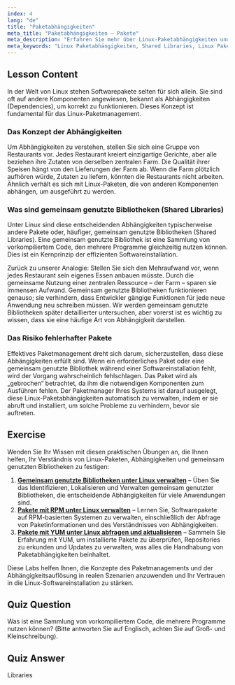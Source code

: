 ```yaml
---
index: 4
lang: "de"
title: "Paketabhängigkeiten"
meta_title: "Paketabhängigkeiten – Pakete"
meta_description: "Erfahren Sie mehr über Linux-Paketabhängigkeiten und deren Wichtigkeit für die Softwareinstallation. Dieser Leitfaden erklärt gemeinsam genutzte Bibliotheken und wie Paketverwaltung Abhängigkeiten handhabt, um fehlerhafte Software zu vermeiden."
meta_keywords: "Linux Paketabhängigkeiten, Shared Libraries, Linux Pakete, Paketverwaltung, Linux Softwareinstallation, Linux Tutorial, Anfänger Linux, Linux Anleitung"
---
```


## Lesson Content

In der Welt von Linux stehen Softwarepakete selten für sich allein. Sie sind oft auf andere Komponenten angewiesen, bekannt als Abhängigkeiten (Dependencies), um korrekt zu funktionieren. Dieses Konzept ist fundamental für das Linux-Paketmanagement.

### Das Konzept der Abhängigkeiten

Um Abhängigkeiten zu verstehen, stellen Sie sich eine Gruppe von Restaurants vor. Jedes Restaurant kreiert einzigartige Gerichte, aber alle beziehen ihre Zutaten von derselben zentralen Farm. Die Qualität ihrer Speisen hängt von den Lieferungen der Farm ab. Wenn die Farm plötzlich aufhören würde, Zutaten zu liefern, könnten die Restaurants nicht arbeiten. Ähnlich verhält es sich mit Linux-Paketen, die von anderen Komponenten abhängen, um ausgeführt zu werden.

### Was sind gemeinsam genutzte Bibliotheken (Shared Libraries)

Unter Linux sind diese entscheidenden Abhängigkeiten typischerweise andere Pakete oder, häufiger, gemeinsam genutzte Bibliotheken (Shared Libraries). Eine gemeinsam genutzte Bibliothek ist eine Sammlung von vorkompiliertem Code, den mehrere Programme gleichzeitig nutzen können. Dies ist ein Kernprinzip der effizienten Softwareinstallation.

Zurück zu unserer Analogie: Stellen Sie sich den Mehraufwand vor, wenn jedes Restaurant sein eigenes Essen anbauen müsste. Durch die gemeinsame Nutzung einer zentralen Ressource – der Farm – sparen sie immensen Aufwand. Gemeinsam genutzte Bibliotheken funktionieren genauso; sie verhindern, dass Entwickler gängige Funktionen für jede neue Anwendung neu schreiben müssen. Wir werden gemeinsam genutzte Bibliotheken später detaillierter untersuchen, aber vorerst ist es wichtig zu wissen, dass sie eine häufige Art von Abhängigkeit darstellen.

### Das Risiko fehlerhafter Pakete

Effektives Paketmanagement dreht sich darum, sicherzustellen, dass diese Abhängigkeiten erfüllt sind. Wenn ein erforderliches Paket oder eine gemeinsam genutzte Bibliothek während einer Softwareinstallation fehlt, wird der Vorgang wahrscheinlich fehlschlagen. Das Paket wird als „gebrochen“ betrachtet, da ihm die notwendigen Komponenten zum Ausführen fehlen. Der Paketmanager Ihres Systems ist darauf ausgelegt, diese Linux-Paketabhängigkeiten automatisch zu verwalten, indem er sie abruft und installiert, um solche Probleme zu verhindern, bevor sie auftreten.

## Exercise

Wenden Sie Ihr Wissen mit diesen praktischen Übungen an, die Ihnen helfen, Ihr Verständnis von Linux-Paketen, Abhängigkeiten und gemeinsam genutzten Bibliotheken zu festigen:

1. **[Gemeinsam genutzte Bibliotheken unter Linux verwalten](https://labex.io/de/labs/comptia-manage-shared-libraries-in-linux-590867)** – Üben Sie das Identifizieren, Lokalisieren und Verwalten gemeinsam genutzter Bibliotheken, die entscheidende Abhängigkeiten für viele Anwendungen sind.
2. **[Pakete mit RPM unter Linux verwalten](https://labex.io/de/labs/rhel-managing-packages-with-rpm-in-linux-590868)** – Lernen Sie, Softwarepakete auf RPM-basierten Systemen zu verwalten, einschließlich der Abfrage von Paketinformationen und des Verständnisses von Abhängigkeiten.
3. **[Pakete mit YUM unter Linux abfragen und aktualisieren](https://labex.io/de/labs/rhel-query-and-update-packages-with-yum-in-linux-590869)** – Sammeln Sie Erfahrung mit YUM, um installierte Pakete zu überprüfen, Repositories zu erkunden und Updates zu verwalten, was alles die Handhabung von Paketabhängigkeiten beinhaltet.

Diese Labs helfen Ihnen, die Konzepte des Paketmanagements und der Abhängigkeitsauflösung in realen Szenarien anzuwenden und Ihr Vertrauen in die Linux-Softwareinstallation zu stärken.

## Quiz Question

Was ist eine Sammlung von vorkompiliertem Code, die mehrere Programme nutzen können? (Bitte antworten Sie auf Englisch, achten Sie auf Groß- und Kleinschreibung).

## Quiz Answer

Libraries
